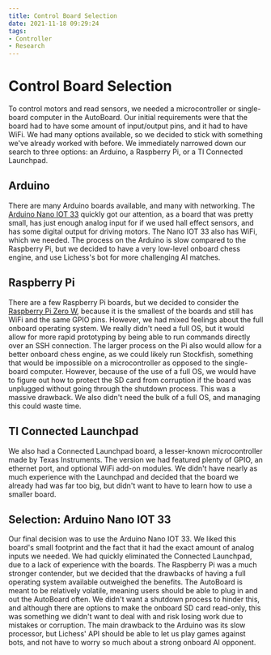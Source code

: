 ```yaml
---
title: Control Board Selection
date: 2021-11-18 09:29:24
tags:
- Controller
- Research
---
```

# Control Board Selection
To control motors and read sensors, we needed a microcontroller or single-board computer in the AutoBoard. Our initial requirements were that the board had to have some amount of input/output pins, and it had to have WiFi. We had many options available, so we decided to stick with something we've already worked with before. We immediately narrowed down our search to three options: an Arduino, a Raspberry Pi, or a TI Connected Launchpad.

## Arduino
There are many Arduino boards available, and many with networking. The [Arduino Nano IOT 33](https://store-usa.arduino.cc/products/arduino-nano-33-iot) quickly got our attention, as a board that was pretty small, has just enough analog input for if we used hall effect sensors, and has some digital output for driving motors. The Nano IOT 33 also has WiFi, which we needed. The process on the Arduino is slow compared to the Raspberry Pi, but we decided to have a very low-level onboard chess engine, and use Lichess's bot for more challenging AI matches.

## Raspberry Pi
There are a few Raspberry Pi boards, but we decided to consider the [Raspberry Pi Zero W](https://www.raspberrypi.com/products/raspberry-pi-zero-w/), because it is the smallest of the boards and still has WiFi and the same GPIO pins. However, we had mixed feelings about the full onboard operating system. We really didn't need a full OS, but it would allow for more rapid prototyping by being able to run commands directly over an SSH connection. The larger process on the Pi also would allow for a better onboard chess engine, as we could likely run Stockfish, something that would be impossible on a microcontroller as opposed to the single-board computer. However, because of the use of a full OS, we would have to figure out how to protect the SD card from corruption if the board was unplugged without going through the shutdown process. This was a massive drawback. We also didn't need the bulk of a full OS, and managing this could waste time.

## TI Connected Launchpad 
We also had a Connected Launchpad board, a lesser-known microcontroller made by Texas Instruments. The version we had featured plenty of GPIO, an ethernet port, and optional WiFi add-on modules. We didn't have nearly as much experience with the Launchpad and decided that the board we already had was far too big, but didn't want to have to learn how to use a smaller board.

## Selection: Arduino Nano IOT 33
Our final decision was to use the Arduino Nano IOT 33. We liked this board's small footprint and the fact that it had the exact amount of analog inputs we needed. We had quickly eliminated the Connected Launchpad, due to a lack of experience with the boards. The Raspberry Pi was a much stronger contender, but we decided that the drawbacks of having a full operating system available outweighed the benefits. The AutoBoard is meant to be relatively volatile, meaning users should be able to plug in and out the AutoBoard often. We didn't want a shutdown process to hinder this, and although there are options to make the onboard SD card read-only, this was something we didn't want to deal with and risk losing work due to mistakes or corruption. The main drawback to the Arduino was its slow processor, but Lichess' API should be able to let us play games against bots, and not have to worry so much about a strong onboard AI opponent.
